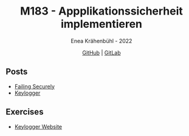 <h1 align="center">M183 - Appplikationssicherheit implementieren</h1>
<p align="center">
	Enea Krähenbühl - 2022
</p>
<p align="center">
  <a href="https://github.com/3n3a-school/m183">GitHub</a> | <a href="https://gitlab.com/3n3a/m183">GitLab</a>
</p>

## Posts
* [Failing Securely](./posts/fail-securely.md)
* [Keylogger](./posts/keylogger.md)

## Exercises
* [Keylogger Website](./exercises/a01)
